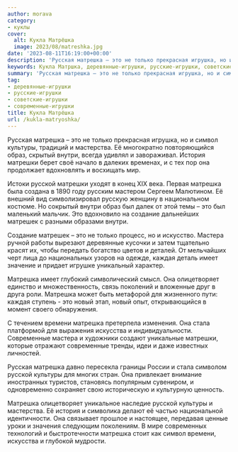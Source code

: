 ```yaml
---
author: morava
category:
- куклы
cover:
  alt: Кукла Матрёшка
  image: 2023/08/matreshka.jpg
date: '2023-08-11T16:19:00+00:00'
description: 'Русская матрешка – это не только прекрасная игрушка, но и символ культуры, традиций и мастерства. Её многократно повторяющийся образ, скрытый внутри,...'
keywords: Кукла Матршка, деревянные-игрушки, русские-игрушки, советские-игрушки, современные-игрушки, матрешка, это, культуры, внутри, матрешки, русской, русская, только, символ, мастерства, образ, история, создание, матрешек, мастера
summary: 'Русская матрешка – это не только прекрасная игрушка, но и символ культуры, традиций и мастерства. Её многократно повторяющийся образ, скрытый внутри,...'
tag:
- деревянные-игрушки
- русские-игрушки
- советские-игрушки
- современные-игрушки
title: Кукла Матрёшка
url: /kukla-matryoshka/
---
```


Русская матрешка – это не только прекрасная игрушка, но и символ культуры, традиций и мастерства. Её многократно повторяющийся образ, скрытый внутри, всегда удивлял и завораживал. История матрешки берет своё начало в далеких временах, и с тех пор она продолжает вдохновлять и восхищать мир.

Истоки русской матрешки уходят в конец XIX века. Первая матрешка была создана в 1890 году русским мастером Сергеем Малютином. Её внешний вид символизировал русскую женщину в национальном костюме. Но сокрытый внутри образ был далек от этой темы – это был маленький мальчик. Это вдохновило на создание дальнейших матрешек с разными образами внутри.

Создание матрешек – это не только процесс, но и искусство. Мастера ручной работы вырезают деревянные кусочки и затем тщательно красят их, чтобы передать богатство цветов и деталей. От мельчайших черт лица до национальных узоров на одежде, каждая деталь имеет значение и придает игрушке уникальный характер.

Матрешка имеет глубокий символический смысл. Она олицетворяет единство и множественность, связь поколений и вложенные друг в друга роли. Матрешка может быть метафорой для жизненного пути: каждая ступень \- это новый этап, новый опыт, открывающийся в момент своего обнаружения.

С течением времени матрешка претерпела изменения. Она стала платформой для выражения искусства и индивидуальности. Современные мастера и художники создают уникальные матрешки, которые отражают современные тренды, идеи и даже известных личностей.

Русская матрешка давно пересекла границы России и стала символом русской культуры для многих стран. Она привлекает внимание иностранных туристов, становясь популярным сувениром, и одновременно сохраняет свою историческую и культурную ценность.

Матрешка олицетворяет уникальное наследие русской культуры и мастерства. Её история и символика делают её частью национальной идентичности. Она связывает прошлое и настоящее, передавая ценные уроки и значения следующим поколениям. В мире современных технологий и быстротечности матрешка стоит как символ времени, искусства и глубокой мудрости.